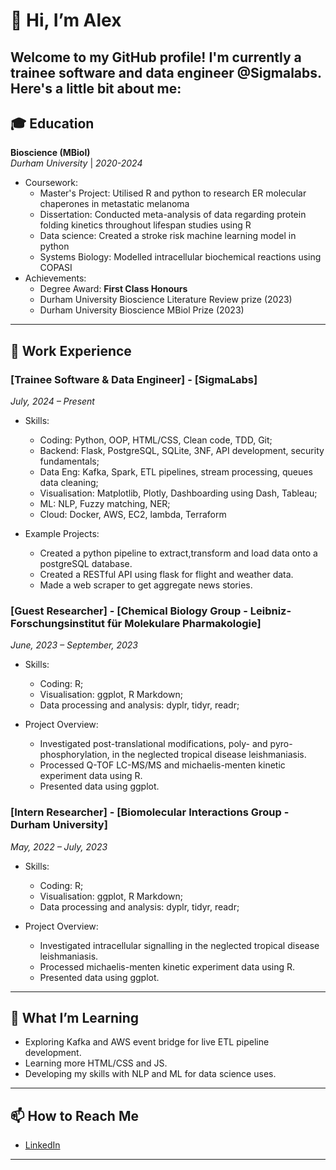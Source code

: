# 👋 Hi, I’m Alex  
  
Welcome to my GitHub profile! I'm currently a trainee software and data engineer @Sigmalabs.  
Here's a little bit about me:
---

## 🎓 Education

**Bioscience (MBiol)**  
*Durham University* | *2020-2024*  
- Coursework:  
  - Master's Project: Utilised R and python to research ER molecular chaperones in metastatic melanoma
  - Dissertation: Conducted meta-analysis of data regarding protein folding kinetics throughout lifespan studies using R  
  - Data science: Created a stroke risk machine learning model in python
  - Systems Biology: Modelled intracellular biochemical reactions using COPASI  
- Achievements:
  - Degree Award: **First Class Honours**     
  - Durham University Bioscience Literature Review prize (2023) 
  - Durham University Bioscience MBiol Prize (2023)

---
## 💼 Work Experience
### [Trainee Software & Data Engineer] - [SigmaLabs]  
*July, 2024 – Present*

- Skills:
  - Coding: Python, OOP, HTML/CSS, Clean code, TDD, Git;
  - Backend: Flask, PostgreSQL, SQLite, 3NF, API development, security fundamentals;
  - Data Eng: Kafka, Spark, ETL pipelines, stream processing, queues data cleaning;
  - Visualisation: Matplotlib, Plotly, Dashboarding using Dash, Tableau;
  - ML: NLP, Fuzzy matching, NER;
  - Cloud: Docker, AWS, EC2, lambda, Terraform    

- Example Projects:  
  - Created a python pipeline to extract,transform and load data onto a postgreSQL database.
  - Created a RESTful API using flask for flight and weather data.
  - Made a web scraper to get aggregate news stories.  

### [Guest Researcher] - [Chemical Biology Group - Leibniz-Forschungsinstitut für Molekulare Pharmakologie]  
*June, 2023 – September, 2023*

- Skills:
  - Coding: R;
  - Visualisation: ggplot, R Markdown;
  - Data processing and analysis: dyplr, tidyr, readr;   

- Project Overview:  
  - Investigated post-translational modifications, poly- and pyro-phosphorylation, in the neglected tropical disease leishmaniasis.
  - Processed Q-TOF LC-MS/MS and michaelis-menten kinetic experiment data using R.
  - Presented data using ggplot.

### [Intern Researcher] - [Biomolecular Interactions Group - Durham University]  
 *May, 2022 – July, 2023*

- Skills:
  - Coding: R;
  - Visualisation: ggplot, R Markdown;
  - Data processing and analysis: dyplr, tidyr, readr;   

- Project Overview:  
  - Investigated intracellular signalling in the neglected tropical disease leishmaniasis.
  - Processed michaelis-menten kinetic experiment data using R.
  - Presented data using ggplot. 
---

## 🌱 What I’m Learning

- Exploring Kafka and AWS event bridge for live ETL pipeline development.
- Learning more HTML/CSS and JS.
- Developing my skills with NLP and ML for data science uses.

---

## 📫 How to Reach Me

- [LinkedIn](www.linkedin.com/in/alex-barnes-588484210) 

---
<!---
AlexOBarnes/AlexOBarnes is a ✨ special ✨ repository because its `README.md` (this file) appears on your GitHub profile.
You can click the Preview link to take a look at your changes.
--->
